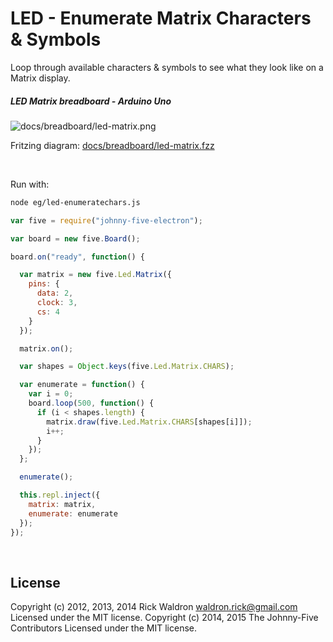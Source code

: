 <!--remove-start-->

# LED - Enumerate Matrix Characters & Symbols

<!--remove-end-->


Loop through available characters & symbols to see what they look like on a Matrix display.





##### LED Matrix breadboard - Arduino Uno



![docs/breadboard/led-matrix.png](breadboard/led-matrix.png)<br>

Fritzing diagram: [docs/breadboard/led-matrix.fzz](breadboard/led-matrix.fzz)

&nbsp;




Run with:
```bash
node eg/led-enumeratechars.js
```


```javascript
var five = require("johnny-five-electron");

var board = new five.Board();

board.on("ready", function() {

  var matrix = new five.Led.Matrix({
    pins: {
      data: 2,
      clock: 3,
      cs: 4
    }
  });

  matrix.on();

  var shapes = Object.keys(five.Led.Matrix.CHARS);

  var enumerate = function() {
    var i = 0;
    board.loop(500, function() {
      if (i < shapes.length) {
        matrix.draw(five.Led.Matrix.CHARS[shapes[i]]);
        i++;
      }
    });
  };

  enumerate();

  this.repl.inject({
    matrix: matrix,
    enumerate: enumerate
  });
});

```








&nbsp;

<!--remove-start-->

## License
Copyright (c) 2012, 2013, 2014 Rick Waldron <waldron.rick@gmail.com>
Licensed under the MIT license.
Copyright (c) 2014, 2015 The Johnny-Five Contributors
Licensed under the MIT license.

<!--remove-end-->
